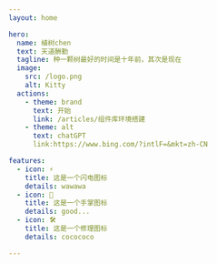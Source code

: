 ```yaml
---
layout: home

hero:
  name: 植树chen
  text: 天道酬勤
  tagline: 种一颗树最好的时间是十年前，其次是现在
  image:
    src: /logo.png
    alt: Kitty
  actions:
    - theme: brand
      text: 开始
      link: /articles/组件库环境搭建
    - theme: alt
      text: chatGPT
      link:https://www.bing.com/?intlF=&mkt=zh-CN

features:
  - icon: ⚡️
    title: 这是一个闪电图标
    details: wawawa
  - icon: 🖖
    title: 这是一个手掌图标
    details: good...
  - icon: 🛠️
    title: 这是一个修理图标
    details: cocococo

---
```


